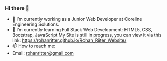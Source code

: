 ### Hi there 👋
- 🔭 I’m currently working as a Junior Web Developer at Coreline Engineering Solutions.
- 🌱 I’m currently learning Full Stack Web Development:
      HTML5, CSS, Bootstrap, JavaScript
      My Site is still in progress, you can view it via this link: https://rohanritter.github.io/Rohan_Riiter_Website/
- 📫 How to reach me: 
- Email: rohanritter@gmail.com
<!--
**RohanRitter/RohanRitter** is a ✨ _special_ ✨ repository because its `README.md` (this file) appears on your GitHub profile.

Here are some ideas to get you started:

- 🔭 I’m currently working on...
- 🌱 I’m currently learning ...
- 👯 I’m looking to collaborate on ...
- 🤔 I’m looking for help with ...
- 💬 Ask me about ...
- 📫 How to reach me: ...
- 😄 Pronouns: ...
- ⚡ Fun fact: ...
-->
